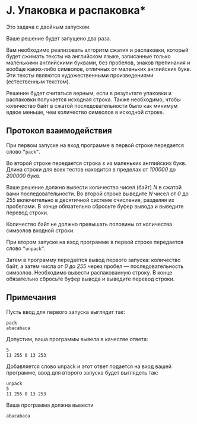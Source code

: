 # J. Упаковка и распаковка*

Это задача с двойным запуском.

Ваше решение будет запущено два раза.

Вам необходимо реализовать алгоритм сжатия и распаковки, который будет сжимать тексты на английском языке, записанные
только маленькими английскими буквами, без пробелов, знаков препинания и вообще каких-либо символов, отличных от
маленьких английских букв. Эти тексты являются художественными произведениями (естественным текстом).

Решение будет считаться верным, если в результате упаковки и распаковки получается исходная строка. Также необходимо,
чтобы количество байт в сжатой последовательности было как минимум вдвое меньше, чем количество символов в исходной
строке.

## Протокол взаимодействия

При первом запуске на вход программе в первой строке передается слово `”pack”`.

Во второй строке передается строка _s_ из маленьких английских букв. Длина строки для всех тестов находится в пределах
от _100000_ до _200000_ букв.

Ваше решение должно вывести количество чисел (байт) _N_ в сжатой вами последовательности. Во второй строке выведите _N_
чисел от _0_ до _255_ включительно в десятичной системе счисления, разделяя их пробелами. В конце обязательно сбросьте
буфер вывода и выведите перевод строки.

Количество байт не должно превышать половины от количества символов входной строки.

При втором запуске на вход программе в первой строке передается слово `”unpack”`.

Затем в программу передаётся вывод первого запуска: количество байт, а затем числа от _0_ до _255_ через пробел —
последовательность символов. Необходимо вывести распакованную строку. В конце обязательно сбросьте буфер вывода и
выведите перевод строки.

## Примечания

Пусть ввод для первого запуска выглядит так:

    pack
    abacabaca

Допустим, ваша программы вывела в качестве ответа:

    5
    11 255 0 13 253

Добавляется слово unpack и этот ответ подается на вход вашей программе, ввод для второго запуска будет выглядеть так:

    unpack
    5
    11 255 0 13 253

Ваша программа должна вывести

    abacabaca


